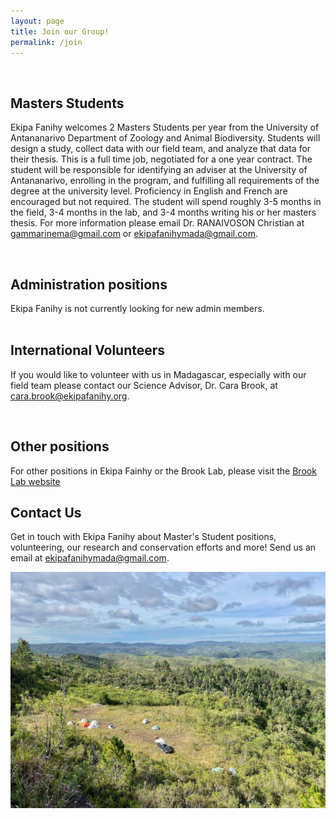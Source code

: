 ```yaml
---
layout: page
title: Join our Group!
permalink: /join
---
```


<div style="clear:both;">&nbsp;</div>

<h2>Masters Students</h2>

Ekipa Fanihy welcomes 2 Masters Students per year from the University of Antananarivo Department of Zoology and Animal Biodiversity. Students will design a study, collect data with our field team, and analyze that data for their thesis. This is a full time job, negotiated for a one year contract. The student will be responsible for identifying an adviser at the University of Antananarivo, enrolling in the program, and fulfilling all requirements of the degree at the university level. Proficiency in English and French are encouraged but not required. The student will spend roughly 3-5 months in the field, 3-4 months in the lab, and 3-4 months writing his or her masters thesis. For more information please email Dr. RANAIVOSON Christian at <gammarinema@gmail.com> or <ekipafanihymada@gmail.com>.

<div style="clear:both;">&nbsp;</div>

<h2>Administration positions</h2>
Ekipa Fanihy is not currently looking for new admin members.

<div style="clear:both;">&nbsp;</div>

<h2>International Volunteers</h2>

If you would like to volunteer with us in Madagascar, especially with our field team please contact our Science Advisor, Dr. Cara Brook, at <cara.brook@ekipafanihy.org>. 

<div style="clear:both;">&nbsp;</div>

<h2>Other positions</h2>

For other positions in Ekipa Fainhy or the Brook Lab, please visit the [Brook Lab website](https://brooklab.org/join)

<h2>Contact Us</h2>

Get in touch with Ekipa Fanihy about Master's Student positions, volunteering, our research and conservation efforts and more! Send us an email at <ekipafanihymada@gmail.com>.

<img src="/assets/Maromizaha camp.jpg" class="camp" />
